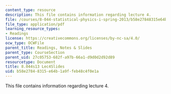 ```yaml
---
content_type: resource
description: This file contains information regarding lecture 4.
file: /courses/8-044-statistical-physics-i-spring-2013/b58e27848315e64b1a9ffeb48c4f0e1a_MIT8_044S13_L4.pdf
file_type: application/pdf
learning_resource_types:
- Readings
license: https://creativecommons.org/licenses/by-nc-sa/4.0/
ocw_type: OCWFile
parent_title: Readings, Notes & Slides
parent_type: CourseSection
parent_uid: 27c05753-682f-a97b-66a1-d9d0d2d92d89
resourcetype: Document
title: 8.044s13 Lec4Slides
uid: b58e2784-8315-e64b-1a9f-feb48c4f0e1a
---
```

This file contains information regarding lecture 4.